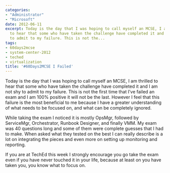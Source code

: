 ```yaml
---
categories:
- "Administrator"
- "Microsoft"
date: 2012-06-11
excerpt: Today is the day that I was hoping to call myself an MCSE, I am thrilled
  to hear that some who have taken the challenge have completed it and I am not shy
  to admit to my failure. This is not the...
tags:
- 60days2mcse
- system-center-2012
- teched
- virtualization
title: '#60Days2MCSE I Failed'
---
```


Today is the day that I was hoping to call myself an MCSE, I am thrilled to hear that some who have taken the challenge have completed it and I am not shy to admit to my failure. This is not the first time that I’ve failed an exam and I am 100% positive it will not be the last. However I feel that this failure is the most beneficial to me because I have a greater understanding of what needs to be focused on, and what can be completely ignored.

While taking the exam I noticed it is mostly OpsMgr, followed by ServiceMgr, Orchestrator, Runbook Designer, and finally VMM. My exam was 40 questions long and some of them were complete guesses that I had to make. When asked what they tested on the best I can really describe is a lot on integrating the pieces and even more on setting up monitoring and reporting.

If you are at TechEd this week I strongly encourage you go take the exam even if you have never touched it in your life, because at least on you have taken you, you know what to focus on.
